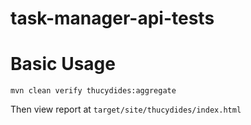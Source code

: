 task-manager-api-tests
======================

# Basic Usage

`mvn clean verify thucydides:aggregate` 

Then view report at `target/site/thucydides/index.html`
